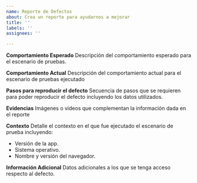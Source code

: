 ```yaml
---
name: Reporte de Defectos
about: Crea un reporte para ayudarnos a mejorar
title: ''
labels: ''
assignees: ''

---
```


**Comportamiento Esperado**
Descripción del comportamiento esperado para el escenario de pruebas.

**Comportamiento Actual**
Descripción del comportamiento actual para el escenario de pruebas ejecutado

**Pasos para reproducir el defecto**
Secuencia de pasos que se requieren para poder reproducir el defecto incluyendo los datos utilizados.

**Evidencias**
Imágenes o videos que complementan la información dada en el reporte

**Contexto**
Detalle el contexto en el que fue ejecutado el escenario de prueba incluyendo: 
- Versión de la app.
- Sistema operativo.
- Nombre y versión del navegador.

**Información Adicional**
Datos adicionales a los que se tenga acceso respecto al defecto.

